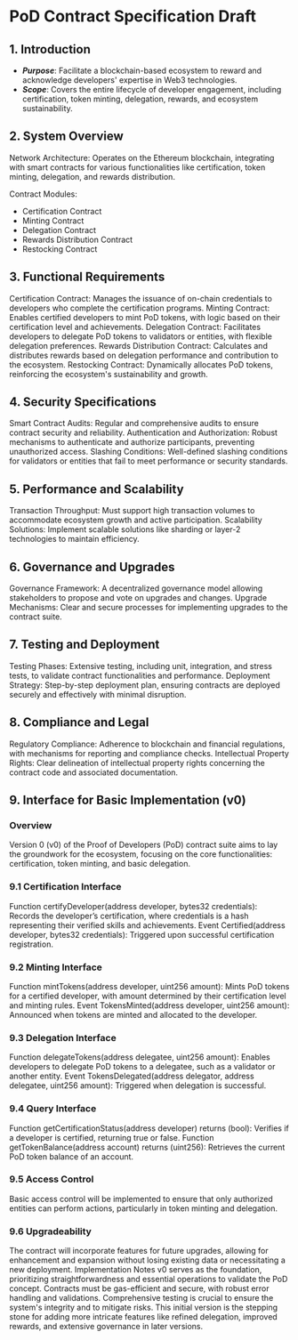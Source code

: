 # PoD Contract Specification Draft
## 1. Introduction

* ***Purpose***: Facilitate a blockchain-based ecosystem to reward and acknowledge developers' expertise in Web3 technologies.
* ***Scope***: Covers the entire lifecycle of developer engagement, including certification, token minting, delegation, rewards, and ecosystem sustainability.

## 2. System Overview

Network Architecture: Operates on the Ethereum blockchain, integrating with smart contracts for various functionalities like certification, token minting, delegation, and rewards distribution.

Contract Modules:
* Certification Contract
* Minting Contract
* Delegation Contract
* Rewards Distribution Contract
* Restocking Contract

## 3. Functional Requirements

Certification Contract: Manages the issuance of on-chain credentials to developers who complete the certification programs.
Minting Contract: Enables certified developers to mint PoD tokens, with logic based on their certification level and achievements.
Delegation Contract: Facilitates developers to delegate PoD tokens to validators or entities, with flexible delegation preferences.
Rewards Distribution Contract: Calculates and distributes rewards based on delegation performance and contribution to the ecosystem.
Restocking Contract: Dynamically allocates PoD tokens, reinforcing the ecosystem's sustainability and growth.

## 4. Security Specifications

Smart Contract Audits: Regular and comprehensive audits to ensure contract security and reliability.
Authentication and Authorization: Robust mechanisms to authenticate and authorize participants, preventing unauthorized access.
Slashing Conditions: Well-defined slashing conditions for validators or entities that fail to meet performance or security standards.

## 5. Performance and Scalability

Transaction Throughput: Must support high transaction volumes to accommodate ecosystem growth and active participation.
Scalability Solutions: Implement scalable solutions like sharding or layer-2 technologies to maintain efficiency.

## 6. Governance and Upgrades

Governance Framework: A decentralized governance model allowing stakeholders to propose and vote on upgrades and changes.
Upgrade Mechanisms: Clear and secure processes for implementing upgrades to the contract suite.

## 7. Testing and Deployment

Testing Phases: Extensive testing, including unit, integration, and stress tests, to validate contract functionalities and performance.
Deployment Strategy: Step-by-step deployment plan, ensuring contracts are deployed securely and effectively with minimal disruption.

## 8. Compliance and Legal

Regulatory Compliance: Adherence to blockchain and financial regulations, with mechanisms for reporting and compliance checks.
Intellectual Property Rights: Clear delineation of intellectual property rights concerning the contract code and associated documentation.

## 9. Interface for Basic Implementation (v0)

### Overview

Version 0 (v0) of the Proof of Developers (PoD) contract suite aims to lay the groundwork for the ecosystem, focusing on the core functionalities: certification, token minting, and basic delegation.

### 9.1 Certification Interface

Function certifyDeveloper(address developer, bytes32 credentials): Records the developer’s certification, where credentials is a hash representing their verified skills and achievements.
Event Certified(address developer, bytes32 credentials): Triggered upon successful certification registration.

### 9.2 Minting Interface

Function mintTokens(address developer, uint256 amount): Mints PoD tokens for a certified developer, with amount determined by their certification level and minting rules.
Event TokensMinted(address developer, uint256 amount): Announced when tokens are minted and allocated to the developer.

### 9.3 Delegation Interface

Function delegateTokens(address delegatee, uint256 amount): Enables developers to delegate PoD tokens to a delegatee, such as a validator or another entity.
Event TokensDelegated(address delegator, address delegatee, uint256 amount): Triggered when delegation is successful.

### 9.4 Query Interface

Function getCertificationStatus(address developer) returns (bool): Verifies if a developer is certified, returning true or false.
Function getTokenBalance(address account) returns (uint256): Retrieves the current PoD token balance of an account.

### 9.5 Access Control

Basic access control will be implemented to ensure that only authorized entities can perform actions, particularly in token minting and delegation.

### 9.6 Upgradeability

The contract will incorporate features for future upgrades, allowing for enhancement and expansion without losing existing data or necessitating a new deployment.
Implementation Notes
v0 serves as the foundation, prioritizing straightforwardness and essential operations to validate the PoD concept.
Contracts must be gas-efficient and secure, with robust error handling and validations.
Comprehensive testing is crucial to ensure the system's integrity and to mitigate risks.
This initial version is the stepping stone for adding more intricate features like refined delegation, improved rewards, and extensive governance in later versions.
